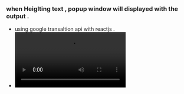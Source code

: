 ### when Heiglting text , popup window will displayed with the output .
- using google transaltion api with reactjs .
- ![Demo](https://user-images.githubusercontent.com/40466228/107132394-42a86b80-68e7-11eb-83e2-38835c5be9a7.mp4)
